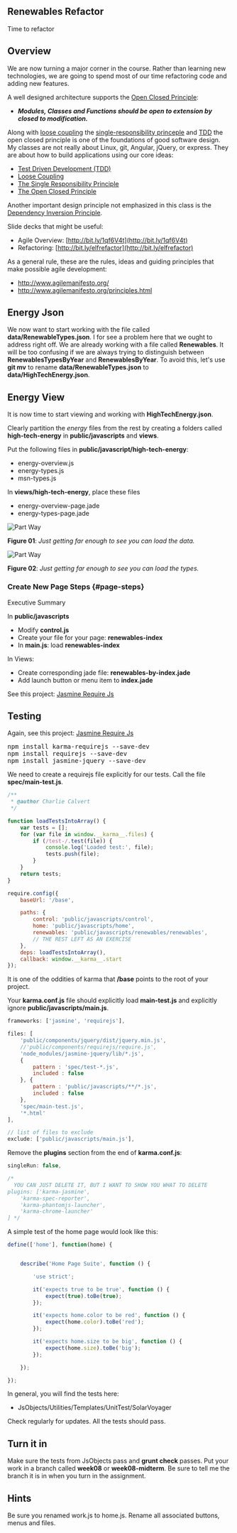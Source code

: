 ## Renewables Refactor

Time to refactor

## Overview

We are now turning a major corner in the course. Rather than learning new technologies, we are going to spend most of our time refactoring code and adding new features.

A well designed architecture supports the [Open Closed Principle][ocp-wiki]:

- _**Modules, Classes and Functions should be open to extension by closed to modification.**_

Along with [loose coupling][lc-wiki] the [single-responsibility princeple][srp-wiki] and [TDD][tdd-wiki] the open closed principle is one of the foundations of good software design. My classes are not really about Linux, git, Angular, jQuery, or express. They are about how to build applications using our core ideas:

- [Test Driven Development (TDD)][tdd]
- [Loose Coupling](http://edn.embarcadero.com/article/30372)
- [The Single Responsibility Principle][srp]
- [The Open Closed Principle][ocp]

Another important design principle not emphasized in this class is the [Dependency Inversion Principle][dip].

Slide decks that might be useful:

- Agile Overview: [http://bit.ly/1qf6V4t](http://bit.ly/1qf6V4t)
- Refactoring: [http://bit.ly/elfrefactor](http://bit.ly/elfrefactor)

As a general rule, these are the rules, ideas and guiding principles that make possible agile development:

- <http://www.agilemanifesto.org/>
- <http://www.agilemanifesto.org/principles.html>

[tdd-wiki]:https://en.wikipedia.org/wiki/Test-driven_development
[lc-wiki]:https://en.wikipedia.org/wiki/Loose_coupling
[srp-wiki]:https://en.wikipedia.org/wiki/Single_responsibility_principle
[ocp-wiki]:https://en.wikipedia.org/wiki/Open/closed_principle
[ocp]:http://www.oodesign.com/open-close-principle.html
[dip]:http://www.oodesign.com/dependency-inversion-principle.html
[srp]:http://www.oodesign.com/single-responsibility-principle.html
[tdd]:http://agiledata.org/essays/tdd.html

## Energy Json

We now want to start working with the file called **data/RenewableTypes.json**. I for see a problem here that we ought to address right off. We are already working with a file called **Renewables**. It will be too confusing if we are always trying to distinguish between **RenewablesTypesByYear** and **RenewablesByYear**. To avoid this, let's use **git mv** to rename  **data/RenewableTypes.json** to **data/HighTechEnergy.json**.

## Energy View

It is now time to start viewing and working with **HighTechEnergy.json**.

Clearly partition the _energy_ files from the rest by creating a folders called **high-tech-energy** in **public/javascripts** and **views**.

Put the following files in **public/javascript/high-tech-energy**:

- energy-overview.js  
- energy-types.js  
- msn-types.js

In **views/high-tech-energy**, place these files

- energy-overview-page.jade
- energy-types-page.jade



![Part Way](https://s3.amazonaws.com/bucket01.elvenware.com/images/prog272-midterm-2016-02.png)

**Figure 01**: _Just getting far enough to see you can load the data._

![Part Way](https://s3.amazonaws.com/bucket01.elvenware.com/images/prog272-midterm-2016-01.png)

**Figure 02**: _Just getting far enough to see you can load the types._



### Create New Page Steps {#page-steps}

Executive Summary

In **public/javascripts**

- Modify **control.js**
- Create your file for your page: **renewables-index**
- In **main.js**: load **renewables-index**

In Views:

- Create corresponding jade file: **renewables-by-index.jade**
- Add launch button or menu item to **index.jade**

See this project: [Jasmine Require Js][jasmine-requirejs]

## Testing

Again, see this project: [Jasmine Require Js][jasmine-requirejs]

<pre>
npm install karma-requirejs --save-dev
npm install requirejs --save-dev
npm install jasmine-jquery --save-dev
</pre>

We need to create a requirejs file explicitly for our tests. Call the file **spec/main-test.js**.

```javascript
/**
 * @author Charlie Calvert
 */

function loadTestsIntoArray() {
	var tests = [];
	for (var file in window.__karma__.files) {
		if (/test-/.test(file)) {
			console.log('Loaded test:', file);
			tests.push(file);
		}
	}
	return tests;
}

require.config({
	baseUrl: '/base',

    paths: {
        control: 'public/javascripts/control',
        home: 'public/javascripts/home',
        renewables: 'public/javascripts/renewables/renewables',
        // THE REST LEFT AS AN EXERCISE
    },
    deps: loadTestsIntoArray(),
    callback: window.__karma__.start
});
```

It is one of the oddities of karma that **/base** points to the root of your project.

Your **karma.conf.js** file should explicitly load **main-test.js** and explicitly ignore **public/javascripts/main.js**.

```javascript
frameworks: ['jasmine', 'requirejs'],

files: [
    'public/components/jquery/dist/jquery.min.js',
    //'public/components/requirejs/require.js',
    'node_modules/jasmine-jquery/lib/*.js',
    {
        pattern : 'spec/test-*.js',
        included : false
    }, {
        pattern : 'public/javascripts/**/*.js',
        included : false
    },
    'spec/main-test.js',
    '*.html'
],

// list of files to exclude
exclude: ['public/javascripts/main.js'],
```

Remove the **plugins** section from the end of **karma.conf.js**:

```javascript
singleRun: false,

/*
  YOU CAN JUST DELETE IT, BUT I WANT TO SHOW YOU WHAT TO DELETE
plugins: ['karma-jasmine',
    'karma-spec-reporter',
    'karma-phantomjs-launcher',
    'karma-chrome-launcher'
] */
```

A simple test of the home page would look like this:

```javascript
define(['home'], function(home) {


    describe('Home Page Suite', function () {

        'use strict';

        it('expects true to be true', function () {
            expect(true).toBe(true);
        });

        it('expects home.color to be red', function () {
            expect(home.color).toBe('red');
        });

        it('expects home.size to be big', function () {
            expect(home.size).toBe('big');
        });

    });

});
```

In general, you will find the tests here:

- JsObjects/Utilities/Templates/UnitTest/SolarVoyager

Check regularly for updates. All the tests should pass.

[jasmine-requirejs]:https://github.com/charliecalvert/JsObjects/tree/master/JavaScript/UnitTests/JasmineRequireJs

## Turn it in

Make sure the tests from JsObjects pass and **grunt check** passes. Put your work in a branch called **week08** or **week08-midterm**. Be sure to tell me the branch it is in when you turn in the assignment.

## Hints

Be sure you renamed work.js to home.js. Rename all associated buttons, menus and files.
